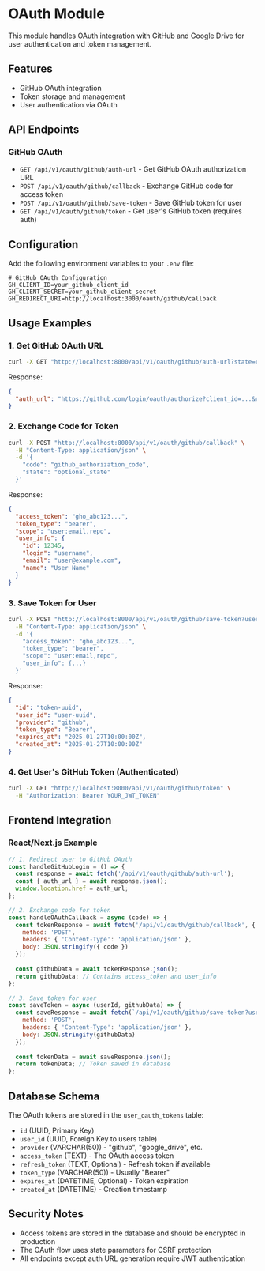 # OAuth Module

This module handles OAuth integration with GitHub and Google Drive for user authentication and token management.

## Features

- GitHub OAuth integration
- Token storage and management
- User authentication via OAuth

## API Endpoints

### GitHub OAuth
- `GET /api/v1/oauth/github/auth-url` - Get GitHub OAuth authorization URL
- `POST /api/v1/oauth/github/callback` - Exchange GitHub code for access token
- `POST /api/v1/oauth/github/save-token` - Save GitHub token for user
- `GET /api/v1/oauth/github/token` - Get user's GitHub token (requires auth)

## Configuration

Add the following environment variables to your `.env` file:

```env
# GitHub OAuth Configuration
GH_CLIENT_ID=your_github_client_id
GH_CLIENT_SECRET=your_github_client_secret
GH_REDIRECT_URI=http://localhost:3000/oauth/github/callback
```

## Usage Examples

### 1. Get GitHub OAuth URL

```bash
curl -X GET "http://localhost:8000/api/v1/oauth/github/auth-url?state=random_state_string"
```

Response:
```json
{
  "auth_url": "https://github.com/login/oauth/authorize?client_id=...&redirect_uri=...&scope=user:email,repo&state=random_state_string"
}
```

### 2. Exchange Code for Token

```bash
curl -X POST "http://localhost:8000/api/v1/oauth/github/callback" \
  -H "Content-Type: application/json" \
  -d '{
    "code": "github_authorization_code",
    "state": "optional_state"
  }'
```

Response:
```json
{
  "access_token": "gho_abc123...",
  "token_type": "bearer",
  "scope": "user:email,repo",
  "user_info": {
    "id": 12345,
    "login": "username",
    "email": "user@example.com",
    "name": "User Name"
  }
}
```

### 3. Save Token for User

```bash
curl -X POST "http://localhost:8000/api/v1/oauth/github/save-token?user_id=user-uuid" \
  -H "Content-Type: application/json" \
  -d '{
    "access_token": "gho_abc123...",
    "token_type": "bearer",
    "scope": "user:email,repo",
    "user_info": {...}
  }'
```

Response:
```json
{
  "id": "token-uuid",
  "user_id": "user-uuid",
  "provider": "github",
  "token_type": "Bearer",
  "expires_at": "2025-01-27T10:00:00Z",
  "created_at": "2025-01-27T10:00:00Z"
}
```

### 4. Get User's GitHub Token (Authenticated)

```bash
curl -X GET "http://localhost:8000/api/v1/oauth/github/token" \
  -H "Authorization: Bearer YOUR_JWT_TOKEN"
```


## Frontend Integration

### React/Next.js Example

```javascript
// 1. Redirect user to GitHub OAuth
const handleGitHubLogin = () => {
  const response = await fetch('/api/v1/oauth/github/auth-url');
  const { auth_url } = await response.json();
  window.location.href = auth_url;
};

// 2. Exchange code for token
const handleOAuthCallback = async (code) => {
  const tokenResponse = await fetch('/api/v1/oauth/github/callback', {
    method: 'POST',
    headers: { 'Content-Type': 'application/json' },
    body: JSON.stringify({ code })
  });
  
  const githubData = await tokenResponse.json();
  return githubData; // Contains access_token and user_info
};

// 3. Save token for user
const saveToken = async (userId, githubData) => {
  const saveResponse = await fetch(`/api/v1/oauth/github/save-token?user_id=${userId}`, {
    method: 'POST',
    headers: { 'Content-Type': 'application/json' },
    body: JSON.stringify(githubData)
  });
  
  const tokenData = await saveResponse.json();
  return tokenData; // Token saved in database
};
```

## Database Schema

The OAuth tokens are stored in the `user_oauth_tokens` table:

- `id` (UUID, Primary Key)
- `user_id` (UUID, Foreign Key to users table)
- `provider` (VARCHAR(50)) - "github", "google_drive", etc.
- `access_token` (TEXT) - The OAuth access token
- `refresh_token` (TEXT, Optional) - Refresh token if available
- `token_type` (VARCHAR(50)) - Usually "Bearer"
- `expires_at` (DATETIME, Optional) - Token expiration
- `created_at` (DATETIME) - Creation timestamp

## Security Notes

- Access tokens are stored in the database and should be encrypted in production
- The OAuth flow uses state parameters for CSRF protection
- All endpoints except auth URL generation require JWT authentication
